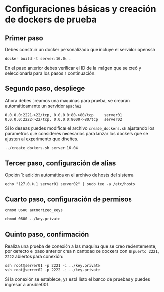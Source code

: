 # Configuraciones básicas y creación de dockers de prueba

## Primer paso
Debes construir un docker personalizado que incluye el servidor openssh

    docker build -t server:16.04 .

En el paso anterior debes verificar el ID de la imágen que se creó y seleccionarla para los pasos a continuación.

## Segundo paso, despliege

Ahora debes creamos una maquinas para prueba, se crearán automáticamente un servidor `apache2`

    0.0.0.0:2221->22/tcp, 0.0.0.0:80->80/tcp     server01
    0.0.0.0:2222->22/tcp, 0.0.0.0:8000->80/tcp   server02

Si lo deseas puedes modificar el archivo `create_dockers.sh` ajustando los parametros que consideres necesarios para lanzar los dockers que se ajusten al experimento que diseñes.

    ../create_dockers.sh server:16.04

## Tercer paso, configuración de alias

Opción 1: adición automática en el archivo de hosts del sistema

    echo "127.0.0.1 server01 server02" | sudo tee -a /etc/hosts

## Cuarto paso, configuración de permisos
```
chmod 0600 authorized_keys
```
```
chmod 0600 ../key.private
```

## Quinto paso, confirmación
Realiza una prueba de conexión a las maquina que se creo recientemente, por defecto el paso anterior crea n cantidad de dockers con el `puerto 2221, 2222` abiertos para conexión:

    ssh root@server01 -p 2221 -i ../key.private
    ssh root@server02 -p 2222 -i ../key.private

Si la conexión se establece, ya está listo el banco de pruebas y puedes ingresar a ansible001.
